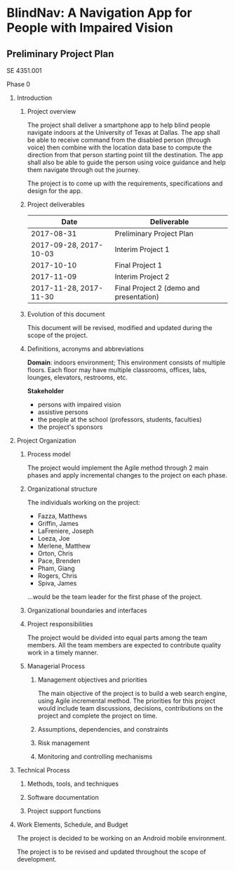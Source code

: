 # BlindNav: A Navigation App for People with Impaired Vision

## Preliminary Project Plan

SE 4351.001

Phase 0

1. Introduction

   1. Project overview

      The project shall deliver a smartphone app to help blind people navigate indoors at the University of Texas at Dallas.
      The app shall be able to receive command from the disabled person (through voice) then combine with the location data base to compute the direction from that person starting point till the destination.
      The app shall also be able to guide the person using voice guidance and help them navigate through out the journey.

      The project is to come up with the requirements, specifications and design for the app.

   1. Project deliverables

      Date | Deliverable
      ---- | ----------
      2017-08-31 | Preliminary Project Plan
      2017-09-28, 2017-10-03 | Interim Project 1
      2017-10-10 | Final Project 1
      2017-11-09 | Interim Project 2
      2017-11-28, 2017-11-30 | Final Project 2 (demo and presentation)

   1. Evolution of this document

      This document will be revised, modified and updated during the scope of the project.

   1. Definitions, acronyms and abbreviations

      **Domain**: indoors environment;
      This environment consists of multiple floors.
      Each floor may have multiple classrooms, offices, labs, lounges, elevators, restrooms, etc.

      **Stakeholder**

      - persons with impaired vision
      - assistive persons
      - the people at the school (professors, students, faculties)
      - the project's sponsors

1. Project Organization

   1. Process model

      The project would implement the Agile method through 2 main phases and apply incremental changes to the project on each phase.

   1. Organizational structure

      The individuals working on the project:

      - Fazza, Matthews
      - Griffin, James
      - LaFreniere, Joseph
      - Loeza, Joe
      - Merlene, Matthew
      - Orton, Chris
      - Pace, Brenden
      - Pham, Giang
      - Rogers, Chris
      - Spiva, James

      …would be the team leader for the first phase of the project.

   1. Organizational boundaries and interfaces

   1. Project responsibilities

      The project would be divided into equal parts among the team members.
      All the team members are expected to contribute quality work in a timely manner.

   1. Managerial Process

      1. Management objectives and priorities

         The main objective of the project is to build a web search engine, using Agile incremental method.
         The priorities for this project would include team discussions, decisions, contributions on the project and complete the project on time.

      1. Assumptions, dependencies, and constraints

      1. Risk management

      1. Monitoring and controlling mechanisms

1. Technical Process

   1. Methods, tools, and techniques

   1. Software documentation

   1. Project support functions

1. Work Elements, Schedule, and Budget

   The project is decided to be working on an Android mobile environment.

   The project is to be revised and updated throughout the scope of development.
